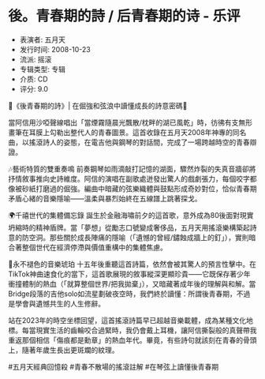 # 後。青春期的詩 / 后青春期的诗 - 乐评

- 表演者: 五月天
- 发行时间: 2008-10-23
- 流派: 摇滚
- 专辑类型: 专辑
- 介质: CD
- 评分: 9.0

📖《後青春期的詩》| 在倔強和弦浪中讀懂成長的詩意密碼🎸

當阿信用沙啞聲線唱出「當煙霧隨晨光飄散/枕畔的湖已風乾」時，彷彿有支無形畫筆在耳膜上勾勒出整代人的青春圖景。這首收錄在五月天2008年神專的同名曲，以搖滾詩人的姿態，在電吉他與鋼琴的對話間，完成了一場跨越時空的青春辯證。

🎶藝術特質的雙重奏鳴
前奏鋼琴如雨滴敲打記憶的湖面，驟然炸裂的失真音牆卻將抒情敘事推向史詩維度。阿信的演唱在副歌處迸發出驚人的戲劇張力，每個咬字都像被砂紙打磨過的倔強。編曲中暗藏的弦樂織體與鼓點形成奇妙對位，恰似青春期矛盾心緒的音樂隱喻——溫柔與暴烈始終在五線譜上跳著探戈。

🌍千禧世代的集體備忘錄
誕生於金融海嘯前夕的這首歌，意外成為80後面對現實坍縮時的精神盾牌。當「夢想」從勵志口號變成奢侈品，五月天用搖滾樂構築起詩意的防空洞。那些關於成長陣痛的隱喻（「遺憾的曾經/鏽蝕成牆上的釘」），實則暗合著整個世代在經濟停滯與價值重構中的集體焦慮。

💫永不褪色的音樂琥珀
十五年後重聽這首詩篇，依然會被其驚人的預言性擊中。在TikTok神曲速食化的當下，這首歌展現的敘事縱深更顯珍貴——它既保存著少年衝撞體制的熱血（「就算整個世界/把我拋棄」），又暗藏著成年後的理解與和解。當Bridge段落的吉他solo如流星劃破夜空時，我們終於讀懂：所謂後青春期，不過是學會與遺憾共生的人生修辭。

站在2023年的時空坐標回望，這首搖滾詩篇早已超越音樂載體，成為某種文化地標。每當現實生活的齒輪咬合過緊時，我仍會戴上耳機，讓阿信撕裂般的真聲帶我重返那個相信「傷痕都是勳章」的熱血年代。畢竟，有些詩句就該刻在青春的骨頭上，隨著年歲生長出更斑斕的紋理。

#五月天經典回憶殺 #青春不散場的搖滾註解 #在琴弦上讀懂後青春期
